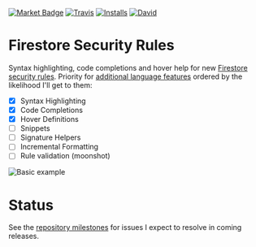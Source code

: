 [![Market Badge](https://vsmarketplacebadge.apphb.com/version/toba.vsfire.svg)](https://marketplace.visualstudio.com/items?itemName=toba.vsfire)
[![Travis](https://travis-ci.org/toba/vsfire.svg?branch=master)](https://travis-ci.org/toba/vsfire#)
[![Installs](https://vsmarketplacebadge.apphb.com/installs/toba.vsfire.svg)](https://marketplace.visualstudio.com/items?itemName=toba.vsfire)
[![David](https://david-dm.org/toba/vsfire.svg)](https://david-dm.org/toba/vsfire)

# Firestore Security Rules
Syntax highlighting, code completions and hover help for new [Firestore security rules](https://cloud.google.com/firestore/docs/reference/security/). Priority for [additional language features](https://code.visualstudio.com/docs/extensionAPI/language-support) ordered by the likelihood I'll get to them:

- [x] Syntax Highlighting
- [x] Code Completions
- [x] Hover Definitions
- [ ] Snippets
- [ ] Signature Helpers
- [ ] Incremental Formatting
- [ ] Rule validation (moonshot)

![Basic example](./images/completion.gif)

# Status

See the [repository milestones](https://github.com/toba/vsfire/milestones) for issues I expect to resolve in coming releases.